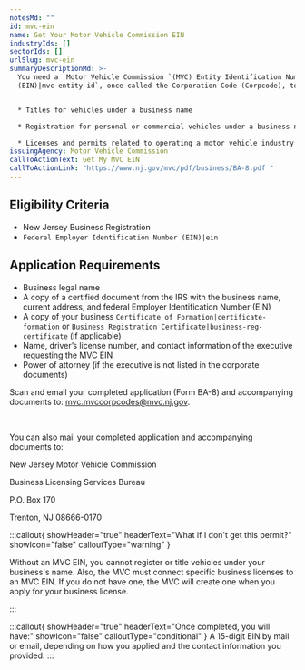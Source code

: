 ```yaml
---
notesMd: ""
id: mvc-ein
name: Get Your Motor Vehicle Commission EIN
industryIds: []
sectorIds: []
urlSlug: mvc-ein
summaryDescriptionMd: >-
  You need a  Motor Vehicle Commission `(MVC) Entity Identification Number
  (EIN)|mvc-entity-id`, once called the Corporation Code (Corpcode), to get:


  * Titles for vehicles under a business name

  * Registration for personal or commercial vehicles under a business name 

  * Licenses and permits related to operating a motor vehicle industry business
issuingAgency: Motor Vehicle Commission
callToActionText: Get My MVC EIN
callToActionLink: "https://www.nj.gov/mvc/pdf/business/BA-8.pdf "
---
```

## Eligibility Criteria

* New Jersey Business Registration 
*  `Federal Employer Identification Number (EIN)|ein` 

## Application Requirements

* Business legal name
* A copy of a certified document from the IRS with the business name, current address, and federal Employer Identification Number (EIN)
* A copy of your business `Certificate of Formation|certificate-formation` or `Business Registration Certificate|business-reg-certificate` (if applicable)
* Name, driver’s license number, and contact information of the executive requesting the MVC EIN
* Power of attorney (if the executive is not listed in the corporate documents)

Scan and email your completed application (Form BA-8) and accompanying documents to: mvc.mvccorpcodes@mvc.nj.gov.

&nbsp;

You can also mail your completed application and accompanying documents to:

New Jersey Motor Vehicle Commission

Business Licensing Services Bureau

P.O. Box 170

Trenton, NJ 08666-0170

:::callout{ showHeader="true" headerText="What if I don't get this permit?" showIcon="false" calloutType="warning" }

Without an MVC EIN, you cannot register or title vehicles under your business's name. Also, the MVC must connect specific business licenses to an MVC EIN. If you do not have one, the MVC will create one when you apply for your business license. 

:::

:::callout{ showHeader="true" headerText="Once completed, you will have:" showIcon="false" calloutType="conditional" }
A 15-digit EIN by mail or email, depending on how you applied and the contact information you provided.
:::
